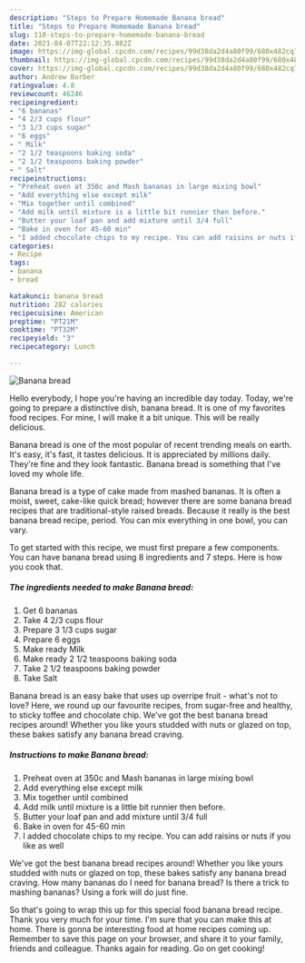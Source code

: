 ```yaml
---
description: "Steps to Prepare Homemade Banana bread"
title: "Steps to Prepare Homemade Banana bread"
slug: 110-steps-to-prepare-homemade-banana-bread
date: 2021-04-07T22:12:35.882Z
image: https://img-global.cpcdn.com/recipes/99d38da2d4a80f99/680x482cq70/banana-bread-recipe-main-photo.jpg
thumbnail: https://img-global.cpcdn.com/recipes/99d38da2d4a80f99/680x482cq70/banana-bread-recipe-main-photo.jpg
cover: https://img-global.cpcdn.com/recipes/99d38da2d4a80f99/680x482cq70/banana-bread-recipe-main-photo.jpg
author: Andrew Barber
ratingvalue: 4.8
reviewcount: 46246
recipeingredient:
- "6 bananas"
- "4 2/3 cups flour"
- "3 1/3 cups sugar"
- "6 eggs"
- " Milk"
- "2 1/2 teaspoons baking soda"
- "2 1/2 teaspoons baking powder"
- " Salt"
recipeinstructions:
- "Preheat oven at 350c and Mash bananas in large mixing bowl"
- "Add everything else except milk"
- "Mix together until combined"
- "Add milk until mixture is a little bit runnier then before."
- "Butter your loaf pan and add mixture until 3/4 full"
- "Bake in oven for 45-60 min"
- "I added chocolate chips to my recipe. You can add raisins or nuts if you like as well"
categories:
- Recipe
tags:
- banana
- bread

katakunci: banana bread 
nutrition: 282 calories
recipecuisine: American
preptime: "PT21M"
cooktime: "PT32M"
recipeyield: "3"
recipecategory: Lunch

---
```



![Banana bread](https://img-global.cpcdn.com/recipes/99d38da2d4a80f99/680x482cq70/banana-bread-recipe-main-photo.jpg)

Hello everybody, I hope you're having an incredible day today. Today, we're going to prepare a distinctive dish, banana bread. It is one of my favorites food recipes. For mine, I will make it a bit unique. This will be really delicious.

Banana bread is one of the most popular of recent trending meals on earth. It's easy, it's fast, it tastes delicious. It is appreciated by millions daily. They're fine and they look fantastic. Banana bread is something that I've loved my whole life.

Banana bread is a type of cake made from mashed bananas. It is often a moist, sweet, cake-like quick bread; however there are some banana bread recipes that are traditional-style raised breads. Because it really is the best banana bread recipe, period. You can mix everything in one bowl, you can vary.


To get started with this recipe, we must first prepare a few components. You can have banana bread using 8 ingredients and 7 steps. Here is how you cook that.

<!--inarticleads1-->

##### The ingredients needed to make Banana bread:

1. Get 6 bananas
1. Take 4 2/3 cups flour
1. Prepare 3 1/3 cups sugar
1. Prepare 6 eggs
1. Make ready  Milk
1. Make ready 2 1/2 teaspoons baking soda
1. Take 2 1/2 teaspoons baking powder
1. Take  Salt


Banana bread is an easy bake that uses up overripe fruit - what&#39;s not to love? Here, we round up our favourite recipes, from sugar-free and healthy, to sticky toffee and chocolate chip. We&#39;ve got the best banana bread recipes around! Whether you like yours studded with nuts or glazed on top, these bakes satisfy any banana bread craving. 

<!--inarticleads2-->

##### Instructions to make Banana bread:

1. Preheat oven at 350c and Mash bananas in large mixing bowl
1. Add everything else except milk
1. Mix together until combined
1. Add milk until mixture is a little bit runnier then before.
1. Butter your loaf pan and add mixture until 3/4 full
1. Bake in oven for 45-60 min
1. I added chocolate chips to my recipe. You can add raisins or nuts if you like as well


We&#39;ve got the best banana bread recipes around! Whether you like yours studded with nuts or glazed on top, these bakes satisfy any banana bread craving. How many bananas do I need for banana bread? Is there a trick to mashing bananas? Using a fork will do just fine. 

So that's going to wrap this up for this special food banana bread recipe. Thank you very much for your time. I'm sure that you can make this at home. There is gonna be interesting food at home recipes coming up. Remember to save this page on your browser, and share it to your family, friends and colleague. Thanks again for reading. Go on get cooking!
